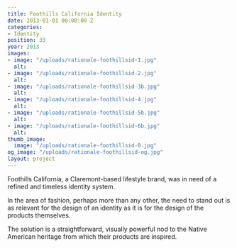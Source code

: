 ```yaml
---
title: Foothills California Identity
date: 2013-01-01 00:00:00 Z
categories:
- Identity
position: 33
year: 2013
images:
- image: "/uploads/rationale-foothillsid-1.jpg"
  alt: 
- image: "/uploads/rationale-foothillsid-2.jpg"
  alt: 
- image: "/uploads/rationale-foothillsid-3b.jpg"
  alt: 
- image: "/uploads/rationale-foothillsid-4.jpg"
  alt: 
- image: "/uploads/rationale-foothillsid-5b.jpg"
  alt: 
- image: "/uploads/rationale-foothillsid-6b.jpg"
  alt: 
thumb_image:
  image: "/uploads/rationale-foothillsid-0.jpg"
og_image: "/uploads/rationale-foothillsid-og.jpg"
layout: project
---
```


Foothills California, a Claremont-based lifestyle brand, was in need of a refined and timeless identity system.


In the area of fashion, perhaps more than any other, the need to stand out is as relevant for the design of an identity as it is for the design of the products themselves.

The solution is a straightforward, visually powerful nod to the Native American heritage from which their products are inspired.
